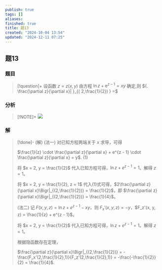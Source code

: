 ```yaml
---
publish: true
tags: []
aliases: 
finished: true
title: 题13
created: "2024-10-04 13:54"
updated: "2024-12-11 07:25"
---
```

## 题13
### 题目
> [!question]+
> 设函数 $z = z( {x, y})$ 由方程 $\ln z + {\mathrm{e}}^{z - 1} = {xy}$ 确定,则 ${. \frac{\partial z}{\partial x}| }_{( 2,\frac{1}{2}) } =$
### 分析
> [!NOTE]+
> ![](https://img.hwenyi.live/202412111525405.webp)
### 解
> [!done]-
> (解) (法一) 对已知方程两端关于 $x$ 求导，可得
> 
> $\frac{1}{z} \cdot \frac{\partial z}{\partial x} + e^{z - 1} \cdot \frac{\partial z}{\partial x} = y$. (1)
> 
> 将 $x = 2, y = \frac{1}{2}$ 代入已知方程可得，$\ln z + e^{z - 1} = 1$。解得 $z = 1$。
> 
> 将 $x = 2, y = \frac{1}{2}, z = 1$ 代入(1)式可得，$2\frac{\partial z}{\partial x}\Bigr|_{(2,\frac{1}{2})} = \frac{1}{2}$，即 $\frac{\partial z}{\partial x}\Bigr|_{(2,\frac{1}{2})} = \frac{1}{4}$。
> 
> (法二) 记 $F(x, y, z) = \ln z + e^{z - 1} - xy$，则 $F_x'(x, y, z) = -y$，$F_z'(x, y, z) = \frac{1}{z} + e^{z - 1}$。
> 
> 将 $x = 2, y = \frac{1}{2}$ 代入已知方程可得，$\ln z + e^{z - 1} = 1$。解得 $z = 1$。
> 
> 根据隐函数存在定理，
> 
> $\frac{\partial z}{\partial x}\Bigr|_{(2,\frac{1}{2})} = -\frac{F_x'(2,\frac{1}{2},1)}{F_z'(2,\frac{1}{2},1)} = -\frac{-\frac{1}{2}}{2} = \frac{1}{4}$.